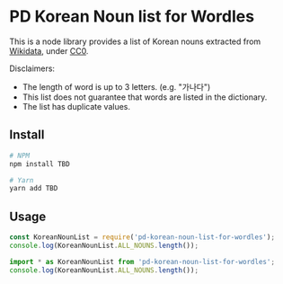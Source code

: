 # PD Korean Noun list for Wordles

This is a node library provides a list of Korean nouns extracted from [Wikidata], under [CC0].

Disclaimers:

- The length of word is up to 3 letters. (e.g. "가나다")
- This list does not guarantee that words are listed in the dictionary.
- The list has duplicate values.

## Install

```sh
# NPM
npm install TBD

# Yarn
yarn add TBD
```

## Usage

```javascript
const KoreanNounList = require('pd-korean-noun-list-for-wordles');
console.log(KoreanNounList.ALL_NOUNS.length());
```

```typescript
import * as KoreanNounList from 'pd-korean-noun-list-for-wordles';
console.log(KoreanNounList.ALL_NOUNS.length());
```

[wikidata]: https://www.wikidata.org/wiki/Wikidata:Copyright
[cc0]: https://www.wikidata.org/wiki/WD:CC0
[wikidata query service]: https://query.wikidata.org/
